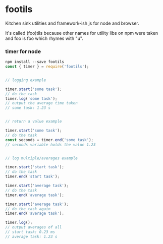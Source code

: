 # footils
Kitchen sink utilities and framework-ish js for node and browser.

It's called (foo)tils because other names for utility libs on npm were taken and foo is foo which rhymes with "u".

### timer for node
```javascript
npm install --save footils
const { timer } = require('footils');
```

```javascript

// logging example

timer.start('some task');
// do the task
timer.log('some task');
// output the average time taken
// some task: 1.23 s


// return a value example

timer.start('some task');
// do the task
const seconds = timer.end('some task');
// seconds variable holds the value 1.23


// log multiple/averages example

timer.start('start task');
// do the task
timer.end('start task');

timer.start('average task');
// do the task
timer.end('average task');

timer.start('average task');
// do the task again
timer.end('average task');

timer.log();
// output averages of all
// start task: 0.23 ms
// average task: 1.23 s
```